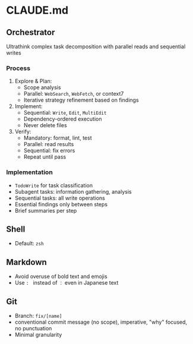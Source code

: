# CLAUDE.md

## Orchestrator

Ultrathink complex task decomposition with parallel reads and sequential writes

### Process

1. Explore & Plan:
   - Scope analysis
   - Parallel: `WebSearch`, `WebFetch`, or context7
   - Iterative strategy refinement based on findings
2. Implement:
   - Sequential: `Write`, `Edit`, `MultiEdit`
   - Dependency-ordered execution
   - Never delete files
3. Verify:
   - Mandatory: format, lint, test
   - Parallel: read results
   - Sequential: fix errors
   - Repeat until pass

### Implementation

- `TodoWrite` for task classification
- Subagent tasks: information gathering, analysis
- Sequential tasks: all write operations
- Essential findings only between steps
- Brief summaries per step

## Shell

- Default: `zsh`

## Markdown

- Avoid overuse of bold text and emojis
- Use `: ` instead of `：` even in Japanese text

## Git

- Branch: `fix/[name]`
- conventional commit message (no scope), imperative, "why" focused, no punctuation
- Minimal granularity
